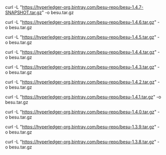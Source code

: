 curl -L "https://hyperledger-org.bintray.com/besu-repo/besu-1.4.7-SNAPSHOT.tar.gz" -o besu.tar.gz

curl -L "https://hyperledger-org.bintray.com/besu-repo/besu-1.4.6.tar.gz" -o besu.tar.gz

curl -L "https://hyperledger-org.bintray.com/besu-repo/besu-1.4.5.tar.gz" -o besu.tar.gz

curl -L "https://hyperledger-org.bintray.com/besu-repo/besu-1.4.4.tar.gz" -o besu.tar.gz

curl -L "https://hyperledger-org.bintray.com/besu-repo/besu-1.4.3.tar.gz" -o besu.tar.gz

curl -L "https://hyperledger-org.bintray.com/besu-repo/besu-1.4.2.tar.gz" -o besu.tar.gz

curl -L "https://hyperledger-org.bintray.com/besu-repo/besu-1.4.1.tar.gz" -o besu.tar.gz

curl -L "https://hyperledger-org.bintray.com/besu-repo/besu-1.4.0.tar.gz" -o besu.tar.gz

curl -L "https://hyperledger-org.bintray.com/besu-repo/besu-1.3.9.tar.gz" -o besu.tar.gz 

curl -L "https://hyperledger-org.bintray.com/besu-repo/besu-1.3.8.tar.gz" -o besu.tar.gz